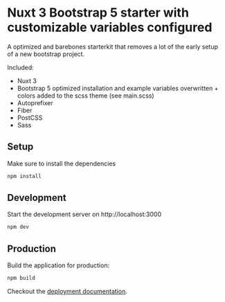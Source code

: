 # Nuxt 3 Bootstrap 5 starter with customizable variables configured

A optimized and barebones starterkit that removes a lot of the early setup of a new bootstrap project.

Included:
- Nuxt 3
- Bootstrap 5 optimized installation and example variables overwritten + colors added to the scss theme (see main.scss)
- Autoprefixer
- Fiber
- PostCSS
- Sass

## Setup

Make sure to install the dependencies

```bash
npm install
```

## Development

Start the development server on http://localhost:3000

```bash
npm dev
```

## Production

Build the application for production:

```bash
npm build
```

Checkout the [deployment documentation](https://v3.nuxtjs.org/docs/deployment).
